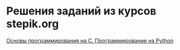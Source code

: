 # Решения заданий из курсов stepik.org

[Основы программирования на C. ](https://stepik.org/course/3078/syllabus)
[Программирование на Python](https://stepik.org/course/67/syllabus)
